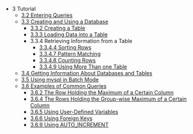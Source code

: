 - 3 Tutorial
    - [3.2 Entering Queries](MANUAL/3-Tutorial/3.2.entering-queries.md)
    - [3.3 Creating and Using a Database](MANUAL/3-Tutorial/3.3.Creating-and-Using-a-Database/README.md)
        - [3.3.2 Creating a Table](MANUAL/3-Tutorial/3.3.Creating-and-Using-a-Database/3.3.2-Creating-a-Table.md)
        - [3.3.3 Loading Data into a Table](MANUAL/3-Tutorial/3.3.Creating-and-Using-a-Database/3.3.3-Loading-Data-into-a-Table.md)
        - 3.3.4 Retrieving Information from a Table
            - [3.3.4.4 Sorting Rows](MANUAL/3-Tutorial/3.3.Creating-and-Using-a-Database/3.3.4-Retrieving-Information-from-a-Table/3.3.4.4-Sorting-Rows.md)
            - [3.3.4.7 Pattern Matching](MANUAL/3-Tutorial/3.3.Creating-and-Using-a-Database/3.3.4-Retrieving-Information-from-a-Table/3.3.4.7-Pattern-Matching.md)
            - [3.3.4.8 Counting Rows](MANUAL/3-Tutorial/3.3.Creating-and-Using-a-Database/3.3.4-Retrieving-Information-from-a-Table/3.3.4.8-Counting-Rows.md)
            - [3.3.4.9 Using More Than one Table](MANUAL/3-Tutorial/3.3.Creating-and-Using-a-Database/3.3.4-Retrieving-Information-from-a-Table/3.3.4.9-Using-More-Than-one-Table.md)
    - [3.4 Getting Information About Databases and Tables](MANUAL/3-Tutorial/3.4-Getting-Information-About-Databases-and-Tables.md)
    - [3.5 Using mysql in Batch Mode](MANUAL/3-Tutorial/3.5-Using-mysql-in-Batch-Mode/README.md)
    - [3.6 Examples of Common Queries](MANUAL/3-Tutorial/3.6-Examples-of-Common-Queries/README.md)
        - [3.6.2 The Row Holding the Maximum of a Certain Column](MANUAL/3-Tutorial/3.6-Examples-of-Common-Queries/3.6.2-The-Row-Holding-the-Maximum-of-a-Certain-Column.md)
        - [3.6.4 The Rows Holding the Group-wise Maximum of a Certain Column](MANUAL/3-Tutorial/3.6-Examples-of-Common-Queries/3.6.4-The-Rows-Holding-the-Group-wise-Maximum-of-a-Certain-Column.md)
        - [3.6.5 Using User-Defined Variables](MANUAL/3-Tutorial/3.6-Examples-of-Common-Queries/3.6.5-Using-User-Defined-Variables.md)
        - [3.6.6 Using Foreign Keys](MANUAL/3-Tutorial/3.6-Examples-of-Common-Queries/3.6.6-Using-Foreign-Keys.md)
        - [3.6.9 Using AUTO_INCREMENT](MANUAL/3-Tutorial/3.6-Examples-of-Common-Queries/3.6.9-Using-AUTO_INCREMENT.md)